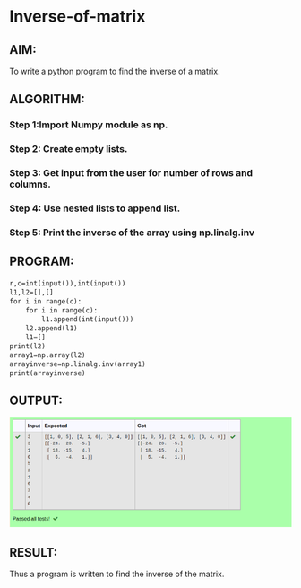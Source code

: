 # Inverse-of-matrix

## AIM:
To write a python program to find the inverse of a matrix.


## ALGORITHM:
### Step 1:Import Numpy module as np.
### Step 2: Create empty lists.
### Step 3: Get input from the user for number of rows and columns.
### Step 4: Use nested lists to append list.
### Step 5: Print the inverse of the array using np.linalg.inv


## PROGRAM:
```import numpy as np
r,c=int(input()),int(input())
l1,l2=[],[]
for i in range(c):
    for i in range(c):
        l1.append(int(input()))
    l2.append(l1)
    l1=[]
print(l2)
array1=np.array(l2)
arrayinverse=np.linalg.inv(array1)
print(arrayinverse)
```

## OUTPUT:
![0utput](24d.png)

## RESULT:
Thus a program is written to find the inverse of the matrix.


